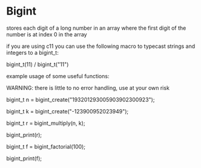 # Bigint

stores each digit of a long number in an array where the first digit of the number is at index 0 in the array

if you are using c11 you can use the following macro to typecast strings and integers to a bigint_t:

bigint_t(11) / bigint_t("11")


example usage of some useful functions:

WARNING: there is little to no error handling, use at your own risk

bigint_t n = bigint_create("193201293005903902300923");

bigint_t k = bigint_create("-123900952023949");

bigint_t r = bigint_multiply(n, k);

bigint_print(r);

bigint_t f = bigint_factorial(100);

bigint_print(f);
